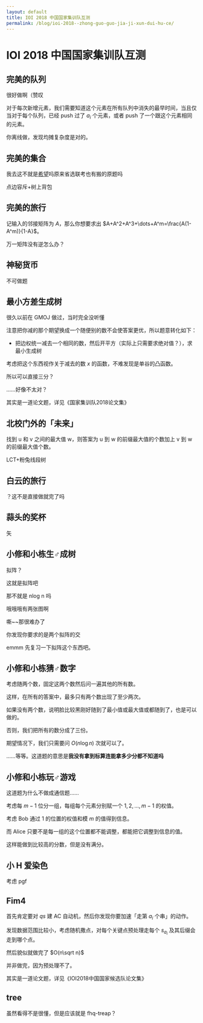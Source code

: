 ```yaml
---
layout: default
title: IOI 2018 中国国家集训队互测
permalink: /blog/ioi-2018--zhong-guo-guo-jia-ji-xun-dui-hu-ce/
---
```


# IOI 2018 中国国家集训队互测

## 完美的队列

很好做啊（赞叹

对于每次新增元素，我们需要知道这个元素在所有队列中消失的最早时间，当且仅当对于每个队列，已经 push 过了 $a_i$ 个元素，或者 push 了一个跟这个元素相同的元素。

你离线做，发现均摊复杂度是对的。

## 完美的集合

我去这不就是[希望](https://www.luogu.com.cn/problem/P5291)吗原来省选联考也有搬的原题吗

点边容斥+树上背包

## 完美的旅行

记输入的邻接矩阵为 $A$，那么你想要求出 $A+A^2+A^3+\dots+A^m=\frac{A(1-A^m)}{1-A}$。

万一矩阵没有逆怎么办？

## 神秘货币

不可做题

## 最小方差生成树

很久以前在 GMOJ 做过，当时完全没听懂

注意把你减的那个期望换成一个随便别的数不会使答案更优，所以题意转化如下：

- 把边权统一减去一个相同的数，然后开平方（实际上只需要求绝对值？），求最小生成树

考虑把这个东西视作关于减去的数 $x$ 的函数，不难发现是单谷的凸函数。

所以可以直接三分？

……好像不太对？

其实是一道论文题，详见《国家集训队2018论文集》

## 北校门外的「未来」

找到 u 和 v 之间的最大值 w，则答案为 u 到 w 的前缀最大值的个数加上 v 到 w 的前缀最大值个数。

LCT+粉兔线段树

## 白云的旅行

？这不是直接做就完了吗

## 蒜头的奖杯

矢

## 小修和小栋生♂成树

拟阵？

这就是拟阵吧

那不就是 nlog n 吗

哦哦哦有两张图啊

嘶~~那很难办了

你发现你要求的是两个拟阵的交

emmm 先复习一下拟阵这个东西吧。

## 小修和小栋猜♂数字

考虑随两个数，固定这两个数然后问一遍其他的所有数。

这样，在所有的答案中，最多只有两个数出现了至少两次。

如果没有两个数，说明脸比较黑刚好随到了最小值或最大值或都随到了，也是可以做的。

否则，我们把所有的数分成了三份。

期望情况下，我们只需要问 $O(n\log n)$ 次就可以了。

……等等。这道题的意思是**我没有拿到标算连能拿多少分都不知道吗**

## 小修和小栋玩♂游戏

这道题为什么不做成通信题……

考虑每 $m-1$ 位分一组，每组每个元素分别赋一个 $1,2,\dots,m-1$ 的权值。

考虑 Bob 通过 $1$ 的位置的权值和模 $m$ 的值得到信息。

而 Alice 只要不是每一组的这个位置都不能调整，都能把它调整到信息的值。

这样能做到比较高的分数，但是没有满分。

## 小 H 爱染色

考虑 pgf

## Fim4

首先肯定要对 $qs$ 建 AC 自动机，然后你发现你要加速「走第 $a_i$ 个串」的动作。

发现数据范围比较小，考虑随机撒点，对每个关键点预处理走每个 $s_{a_i}$ 及其后缀会走到哪个点。

然后貌似就做完了 $O(n\sqrt n)$

并非做完，因为预处理不了。

其实是一道论文题，详见《IOI2018中国国家候选队论文集》

## tree

虽然看得不是很懂，但是应该就是 fhq-treap？